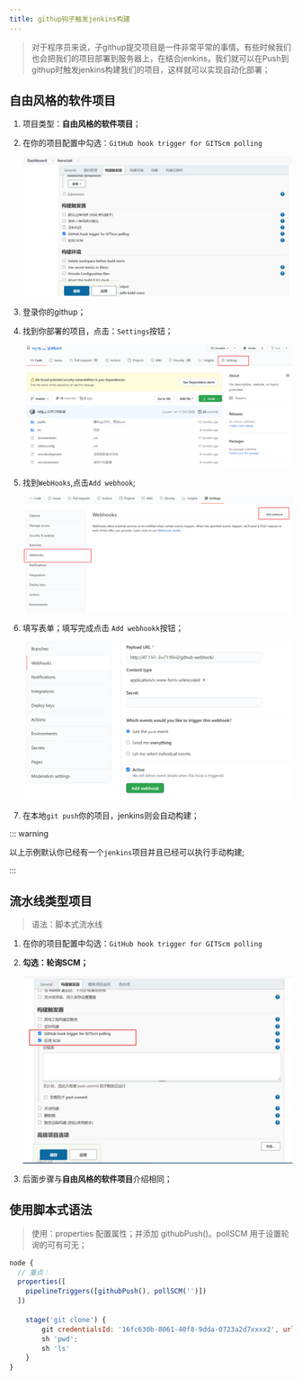 ```yaml
---
title: githup钩子触发jenkins构建
---
```


> 对于程序员来说，子githup提交项目是一件非常平常的事情，有些时候我们也会把我们的项目部署到服务器上，在结合jenkins，我们就可以在Push到githup时触发jenkins构建我们的项目，这样就可以实现自动化部署；

## 自由风格的软件项目

1. 项目类型：**自由风格的软件项目**；

2. 在你的项目配置中勾选：`GitHub hook trigger for GITScm polling`

   ![image-20210530100443008](assets/image-20210530100443008.png)

3. 登录你的githup；

4. 找到你部署的项目，点击：`Settings`按钮；

   ![image-20210530100721896](assets/image-20210530100721896.png)

5. 找到`WebHooks`,点击`Add webhook`;

   ![image-20210530101535723](assets/image-20210530101535723.png)

6. 填写表单；填写完成点击 `Add webhookk`按钮；

   ![image-20210530101700850](assets/image-20210530101700850.png)

7. 在本地`git push`你的项目，jenkins则会自动构建；

::: warning

以上示例默认你已经有一个`jenkins`项目并且已经可以执行手动构建;

:::

## 流水线类型项目

> 语法：脚本式流水线

1. 在你的项目配置中勾选：`GitHub hook trigger for GITScm polling`

2. **勾选：轮询SCM；**

   ![image-20210530105911262](assets/image-20210530105911262.png)

3. 后面步骤与**自由风格的软件项目**介绍相同；

## 使用脚本式语法

> 使用：properties 配置属性；并添加 githubPush()。pollSCM 用于设置轮询的可有可无；

```javascript
node {
  // 重点：
  properties([
    pipelineTriggers([githubPush(), pollSCM('')])
  ])
  
	stage('git clone') {
		git credentialsId: '16fc630b-8061-40f8-9dda-0723a2d7xxxx2', url: 'https://github.com/xxxw-s/documents.git';
		sh 'pwd';
		sh 'ls'
	}
}
```

